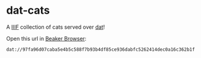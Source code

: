 # dat-cats

A [IIIF](http://iiif.io) collection of cats served over [dat](https://datproject.org/)!

Open this url in [Beaker Browser](https://beakerbrowser.com/):

    dat://97fa96d07caba5e4b5c588f7b93b4df85ce936dabfc5262414dec0a16c362b1f


